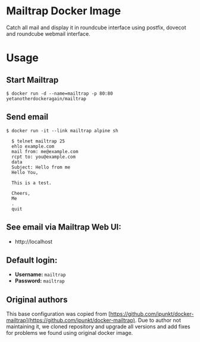 # Mailtrap Docker Image

Catch all mail and display it in roundcube interface using postfix, dovecot and roundcube webmail interface.

# Usage

## Start Mailtrap

    $ docker run -d --name=mailtrap -p 80:80 yetanotherdockeragain/mailtrap

## Send email

    $ docker run -it --link mailtrap alpine sh
    
      $ telnet mailtrap 25
      ehlo example.com
      mail from: me@example.com
      rcpt to: you@example.com
      data
      Subject: Hello from me
      Hello You,

      This is a test.

      Cheers,
      Me
      .
      quit

## See email via Mailtrap Web UI:

* http://localhost

## Default login:

* **Username:** `mailtrap`
* **Password:** `mailtrap`

## Original authors
This base configuration was copied from [https://github.com/ipunkt/docker-mailtrap](https://github.com/ipunkt/docker-mailtrap). Due to author not maintaining it, we cloned repository and upgrade all versions and add fixes for problems we found using original docker image.
